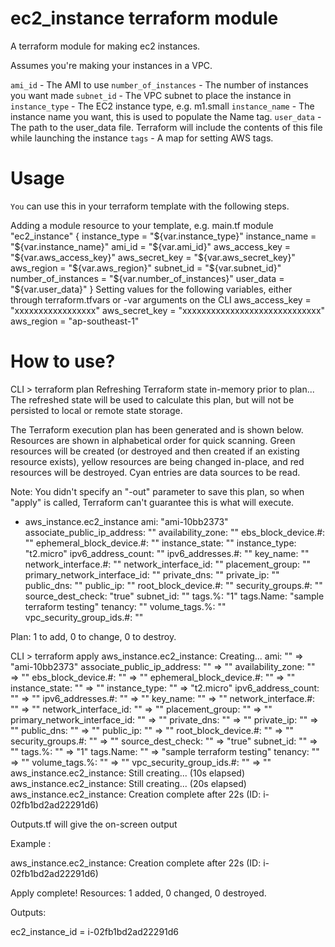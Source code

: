 <h1>ec2_instance terraform module</h1>

A terraform module for making ec2 instances.

Assumes you're making your instances in a VPC.

`ami_id` - The AMI to use
`number_of_instances` - The number of instances you want made
`subnet_id` - The VPC subnet to place the instance in
`instance_type` - The EC2 instance type, e.g. m1.small
`instance_name` - The instance name you want, this is used to populate the Name tag.
`user_data` - The path to the user_data file. Terraform will include the contents of this file while launching the instance
`tags` - A map for setting AWS tags.

<h1>Usage</h1>

`You` can use this in your terraform template with the following steps.

Adding a module resource to your template, e.g. main.tf
module "ec2_instance" {
  instance_type = "${var.instance_type}"
  instance_name = "${var.instance_name}"
  ami_id = "${var.ami_id}"
  aws_access_key = "${var.aws_access_key}"
  aws_secret_key = "${var.aws_secret_key}"
  aws_region = "${var.aws_region}"
  subnet_id = "${var.subnet_id}"
  number_of_instances = "${var.number_of_instances}"
  user_data = "${var.user_data}"
}
Setting values for the following variables, either through terraform.tfvars or -var arguments on the CLI
aws_access_key = "xxxxxxxxxxxxxxxxx"
aws_secret_key = "xxxxxxxxxxxxxxxxxxxxxxxxxxxxx"
aws_region = "ap-southeast-1"


<h1>How to use?</h1>

CLI > terraform plan
Refreshing Terraform state in-memory prior to plan...
The refreshed state will be used to calculate this plan, but will not be
persisted to local or remote state storage.

The Terraform execution plan has been generated and is shown below.
Resources are shown in alphabetical order for quick scanning. Green resources
will be created (or destroyed and then created if an existing resource
exists), yellow resources are being changed in-place, and red resources
will be destroyed. Cyan entries are data sources to be read.

Note: You didn't specify an "-out" parameter to save this plan, so when
"apply" is called, Terraform can't guarantee this is what will execute.

  + aws_instance.ec2_instance
      ami:                          "ami-10bb2373"
      associate_public_ip_address:  "<computed>"
      availability_zone:            "<computed>"
      ebs_block_device.#:           "<computed>"
      ephemeral_block_device.#:     "<computed>"
      instance_state:               "<computed>"
      instance_type:                "t2.micro"
      ipv6_address_count:           "<computed>"
      ipv6_addresses.#:             "<computed>"
      key_name:                     "<computed>"
      network_interface.#:          "<computed>"
      network_interface_id:         "<computed>"
      placement_group:              "<computed>"
      primary_network_interface_id: "<computed>"
      private_dns:                  "<computed>"
      private_ip:                   "<computed>"
      public_dns:                   "<computed>"
      public_ip:                    "<computed>"
      root_block_device.#:          "<computed>"
      security_groups.#:            "<computed>"
      source_dest_check:            "true"
      subnet_id:                    "<computed>"
      tags.%:                       "1"
      tags.Name:                    "sample terraform testing"
      tenancy:                      "<computed>"
      volume_tags.%:                "<computed>"
      vpc_security_group_ids.#:     "<computed>"


Plan: 1 to add, 0 to change, 0 to destroy.

CLI > terraform apply
aws_instance.ec2_instance: Creating...
  ami:                          "" => "ami-10bb2373"
  associate_public_ip_address:  "" => "<computed>"
  availability_zone:            "" => "<computed>"
  ebs_block_device.#:           "" => "<computed>"
  ephemeral_block_device.#:     "" => "<computed>"
  instance_state:               "" => "<computed>"
  instance_type:                "" => "t2.micro"
  ipv6_address_count:           "" => "<computed>"
  ipv6_addresses.#:             "" => "<computed>"
  key_name:                     "" => "<computed>"
  network_interface.#:          "" => "<computed>"
  network_interface_id:         "" => "<computed>"
  placement_group:              "" => "<computed>"
  primary_network_interface_id: "" => "<computed>"
  private_dns:                  "" => "<computed>"
  private_ip:                   "" => "<computed>"
  public_dns:                   "" => "<computed>"
  public_ip:                    "" => "<computed>"
  root_block_device.#:          "" => "<computed>"
  security_groups.#:            "" => "<computed>"
  source_dest_check:            "" => "true"
  subnet_id:                    "" => "<computed>"
  tags.%:                       "" => "1"
  tags.Name:                    "" => "sample terraform testing"
  tenancy:                      "" => "<computed>"
  volume_tags.%:                "" => "<computed>"
  vpc_security_group_ids.#:     "" => "<computed>"
aws_instance.ec2_instance: Still creating... (10s elapsed)
aws_instance.ec2_instance: Still creating... (20s elapsed)
aws_instance.ec2_instance: Creation complete after 22s (ID: i-02fb1bd2ad22291d6)
  

Outputs.tf will give the on-screen output

Example : 

aws_instance.ec2_instance: Creation complete after 22s (ID: i-02fb1bd2ad22291d6)

Apply complete! Resources: 1 added, 0 changed, 0 destroyed.

Outputs:

ec2_instance_id = i-02fb1bd2ad22291d6
